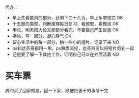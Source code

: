 代办：
+ 早上先看数列的部分，还剩下二十几页，早上争取做完  OK
+ 十五题的类型，判断推理每日复习，看题型，看题目  OK
+ 申论，明天把大论文那部分看完，不要自己产生反感  OK
+ 字帖，写一部分，凝心静气  OK
+ 留心生活中的每一部分，拍一些小的短片，记录下来  NO
+ ps和达芬奇都用一用，ps熟悉流程，达芬奇可以把短片剪到一起
+ 还是要了解一下其他工作，证明自己可以在外面活着  NO

# 买车票
周四买了回家的票，回一下家，顺便把该干的事情干完